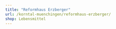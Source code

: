 ```yaml
---
title: "Reformhaus Erzberger"
url: /korntal-muenchingen/reformhaus-erzberger/
shop: Lebensmittel
---
```

